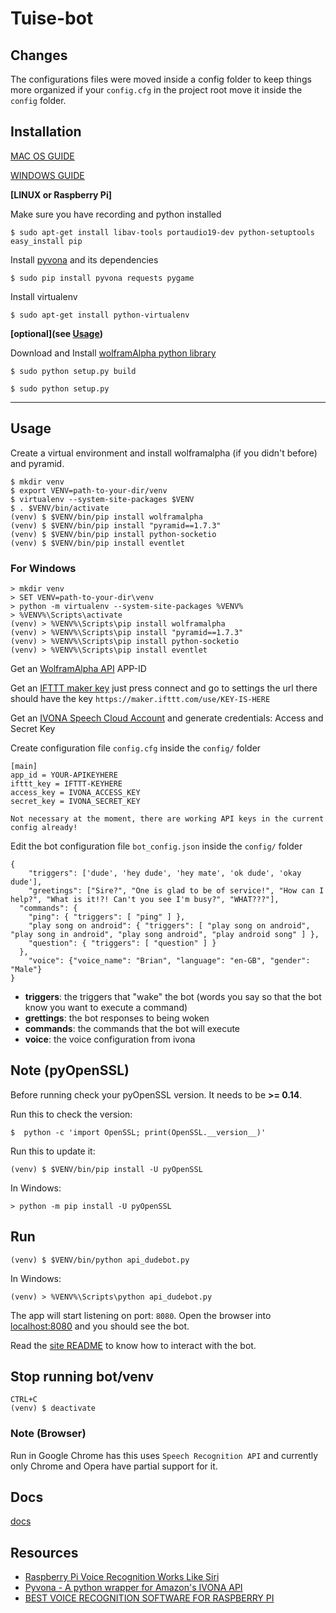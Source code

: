 # Tuise-bot

## Changes
  The configurations files were moved inside a config folder to keep things more organized if your `config.cfg` in the project root move it inside the `config` folder.

## Installation

[MAC OS GUIDE](./docs/mac.md)

[WINDOWS GUIDE](./docs/windows.md)

**[LINUX or Raspberry Pi]**

Make sure you have recording and python installed

    $ sudo apt-get install libav-tools portaudio19-dev python-setuptools easy_install pip

Install [pyvona](https://github.com/zbears/pyvona) and its dependencies

    $ sudo pip install pyvona requests pygame

Install virtualenv

    $ sudo apt-get install python-virtualenv


**\[optional\](see [Usage](./#usage))**

Download and Install [wolframAlpha python library](https://github.com/jaraco/wolframalpha)

    $ sudo python setup.py build

    $ sudo python setup.py

<hr>

## Usage

Create a virtual environment and install wolframalpha (if you didn't before) and pyramid.

    $ mkdir venv
    $ export VENV=path-to-your-dir/venv
    $ virtualenv --system-site-packages $VENV
    $ . $VENV/bin/activate
    (venv) $ $VENV/bin/pip install wolframalpha
    (venv) $ $VENV/bin/pip install "pyramid==1.7.3"
    (venv) $ $VENV/bin/pip install python-socketio
    (venv) $ $VENV/bin/pip install eventlet

### For Windows

    > mkdir venv
    > SET VENV=path-to-your-dir\venv
    > python -m virtualenv --system-site-packages %VENV%
    > %VENV%\Scripts\activate
    (venv) > %VENV%\Scripts\pip install wolframalpha
    (venv) > %VENV%\Scripts\pip install "pyramid==1.7.3"
    (venv) > %VENV%\Scripts\pip install python-socketio
    (venv) > %VENV%\Scripts\pip install eventlet

Get an [WolframAlpha API](http://products.wolframalpha.com/api/) APP-ID

Get an [IFTTT maker key](https://ifttt.com/maker) just press connect and go to settings the url there should have the key `https://maker.ifttt.com/use/KEY-IS-HERE`

Get an [IVONA Speech Cloud Account](https://www.ivona.com/us/for-business/speech-cloud/) and generate credentials: Access and Secret Key


Create configuration file `config.cfg` inside the `config/` folder

```
[main]
app_id = YOUR-APIKEYHERE
ifttt_key = IFTTT-KEYHERE
access_key = IVONA_ACCESS_KEY
secret_key = IVONA_SECRET_KEY
```

```
Not necessary at the moment, there are working API keys in the current config already!
```

Edit the bot configuration file `bot_config.json` inside the `config/` folder

```
{
	"triggers": ['dude', 'hey dude', 'hey mate', 'ok dude', 'okay dude'],
	"greetings": ["Sire?", "One is glad to be of service!", "How can I help?", "What is it!?! Can't you see I'm busy?", "WHAT???"],
  "commands": {
    "ping": { "triggers": [ "ping" ] },
    "play song on android": { "triggers": [ "play song on android", "play song in android", "play song android", "play android song" ] },
    "question": { "triggers": [ "question" ] }
  },
	"voice": {"voice_name": "Brian", "language": "en-GB", "gender": "Male"}
}
```

- **triggers**: the triggers that "wake" the bot (words you say so that the bot know you want to execute a command)
- **grettings**: the bot responses to being woken
- **commands**: the commands that the bot will execute
- **voice**: the voice configuration from ivona

## Note (pyOpenSSL)
Before running check your pyOpenSSL version. It needs to be **>= 0.14**.

Run this to check the version:

    $  python -c 'import OpenSSL; print(OpenSSL.__version__)'

Run this to update it:    

    (venv) $ $VENV/bin/pip install -U pyOpenSSL

In Windows:

    > python -m pip install -U pyOpenSSL

## Run

    (venv) $ $VENV/bin/python api_dudebot.py

In Windows:

    (venv) > %VENV%\Scripts\python api_dudebot.py

The app will start listening on port: `8080`.
Open the browser into [localhost:8080](http://localhost:8080) and you should see the bot.

Read the [site README](./site) to know how to interact with the bot.

## Stop running bot/venv

    CTRL+C
    (venv) $ deactivate

### Note (Browser)
Run in Google Chrome has this uses `Speech Recognition API` and currently only Chrome and Opera have partial support for it.

## Docs
[docs](./docs)

## Resources

- [Raspberry Pi Voice Recognition Works Like Siri](https://oscarliang.com/raspberry-pi-voice-recognition-works-like-siri/)
- [Pyvona - A python wrapper for Amazon's IVONA API](http://zacharybears.com/pyvona/)
- [BEST VOICE RECOGNITION SOFTWARE FOR RASPBERRY PI](http://diyhacking.com/best-voice-recognition-software-for-raspberry-pi/)
